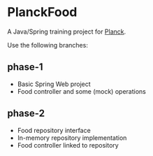 # PlanckFood

A Java/Spring training project for [Planck](https://planckdata.com/).

Use the following branches:

## phase-1
- Basic Spring Web project
- Food controller and some (mock) operations 

## phase-2
- Food repository interface
- In-memory repository implementation
- Food controller linked to repository
